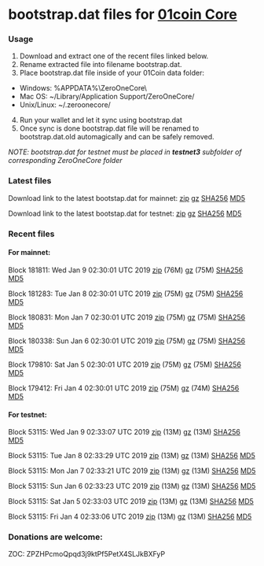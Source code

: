 # bootstrap.dat files for [01coin Core](https://01coin.io)

### Usage

1. Download and extract one of the recent files linked below.
2. Rename extracted file into filename bootstrap.dat.
3. Place bootstrap.dat file inside of your 01Coin data folder:
 - Windows: %APPDATA%\ZeroOneCore\
 - Mac OS: ~/Library/Application Support/ZeroOneCore/
 - Unix/Linux: ~/.zeroonecore/
4. Run your wallet and let it sync using bootstrap.dat
5. Once sync is done bootstrap.dat file will be renamed to bootstrap.dat.old automagically and can be safely removed.

_NOTE: bootstrap.dat for testnet must be placed in **testnet3** subfolder of corresponding ZeroOneCore folder_

### Latest files
Download link to the latest bootstap.dat for mainnet: [zip](https://files.01coin.io/mainnet/bootstrap.dat.zip) [gz](https://files.01coin.io/mainnet/bootstrap.dat.tar.gz) [SHA256](https://files.01coin.io/mainnet/sha256.txt) [MD5](https://files.01coin.io/mainnet/md5.txt)

Download link to the latest bootstap.dat for testnet: [zip](https://files.01coin.io/testnet/bootstrap.dat.zip) [gz](https://files.01coin.io/testnet/bootstrap.dat.tar.gz) [SHA256](https://files.01coin.io/testnet/sha256.txt) [MD5](https://files.01coin.io/testnet/md5.txt)

### Recent files

#### For mainnet:

Block 181811: Wed Jan  9 02:30:01 UTC 2019 [zip](https://files.01coin.io/mainnet/2019-01-09/bootstrap.dat.zip) (76M) [gz](https://files.01coin.io/mainnet/2019-01-09/bootstrap.dat.tar.gz) (75M) [SHA256](https://files.01coin.io/mainnet/2019-01-09/sha256.txt) [MD5](https://files.01coin.io/mainnet/2019-01-09/md5.txt)

Block 181283: Tue Jan  8 02:30:01 UTC 2019 [zip](https://files.01coin.io/mainnet/2019-01-08/bootstrap.dat.zip) (75M) [gz](https://files.01coin.io/mainnet/2019-01-08/bootstrap.dat.tar.gz) (75M) [SHA256](https://files.01coin.io/mainnet/2019-01-08/sha256.txt) [MD5](https://files.01coin.io/mainnet/2019-01-08/md5.txt)

Block 180831: Mon Jan  7 02:30:01 UTC 2019 [zip](https://files.01coin.io/mainnet/2019-01-07/bootstrap.dat.zip) (75M) [gz](https://files.01coin.io/mainnet/2019-01-07/bootstrap.dat.tar.gz) (75M) [SHA256](https://files.01coin.io/mainnet/2019-01-07/sha256.txt) [MD5](https://files.01coin.io/mainnet/2019-01-07/md5.txt)

Block 180338: Sun Jan  6 02:30:01 UTC 2019 [zip](https://files.01coin.io/mainnet/2019-01-06/bootstrap.dat.zip) (75M) [gz](https://files.01coin.io/mainnet/2019-01-06/bootstrap.dat.tar.gz) (75M) [SHA256](https://files.01coin.io/mainnet/2019-01-06/sha256.txt) [MD5](https://files.01coin.io/mainnet/2019-01-06/md5.txt)

Block 179810: Sat Jan  5 02:30:01 UTC 2019 [zip](https://files.01coin.io/mainnet/2019-01-05/bootstrap.dat.zip) (75M) [gz](https://files.01coin.io/mainnet/2019-01-05/bootstrap.dat.tar.gz) (75M) [SHA256](https://files.01coin.io/mainnet/2019-01-05/sha256.txt) [MD5](https://files.01coin.io/mainnet/2019-01-05/md5.txt)

Block 179412: Fri Jan  4 02:30:01 UTC 2019 [zip](https://files.01coin.io/mainnet/2019-01-04/bootstrap.dat.zip) (75M) [gz](https://files.01coin.io/mainnet/2019-01-04/bootstrap.dat.tar.gz) (74M) [SHA256](https://files.01coin.io/mainnet/2019-01-04/sha256.txt) [MD5](https://files.01coin.io/mainnet/2019-01-04/md5.txt)


#### For testnet:

Block 53115: Wed Jan  9 02:33:07 UTC 2019 [zip](https://files.01coin.io/testnet/2019-01-09/bootstrap.dat.zip) (13M) [gz](https://files.01coin.io/testnet/2019-01-09/bootstrap.dat.tar.gz) (13M) [SHA256](https://files.01coin.io/testnet/2019-01-09/sha256.txt) [MD5](https://files.01coin.io/testnet/2019-01-09/md5.txt)

Block 53115: Tue Jan  8 02:33:29 UTC 2019 [zip](https://files.01coin.io/testnet/2019-01-08/bootstrap.dat.zip) (13M) [gz](https://files.01coin.io/testnet/2019-01-08/bootstrap.dat.tar.gz) (13M) [SHA256](https://files.01coin.io/testnet/2019-01-08/sha256.txt) [MD5](https://files.01coin.io/testnet/2019-01-08/md5.txt)

Block 53115: Mon Jan  7 02:33:21 UTC 2019 [zip](https://files.01coin.io/testnet/2019-01-07/bootstrap.dat.zip) (13M) [gz](https://files.01coin.io/testnet/2019-01-07/bootstrap.dat.tar.gz) (13M) [SHA256](https://files.01coin.io/testnet/2019-01-07/sha256.txt) [MD5](https://files.01coin.io/testnet/2019-01-07/md5.txt)

Block 53115: Sun Jan  6 02:33:23 UTC 2019 [zip](https://files.01coin.io/testnet/2019-01-06/bootstrap.dat.zip) (13M) [gz](https://files.01coin.io/testnet/2019-01-06/bootstrap.dat.tar.gz) (13M) [SHA256](https://files.01coin.io/testnet/2019-01-06/sha256.txt) [MD5](https://files.01coin.io/testnet/2019-01-06/md5.txt)

Block 53115: Sat Jan  5 02:33:03 UTC 2019 [zip](https://files.01coin.io/testnet/2019-01-05/bootstrap.dat.zip) (13M) [gz](https://files.01coin.io/testnet/2019-01-05/bootstrap.dat.tar.gz) (13M) [SHA256](https://files.01coin.io/testnet/2019-01-05/sha256.txt) [MD5](https://files.01coin.io/testnet/2019-01-05/md5.txt)

Block 53115: Fri Jan  4 02:33:06 UTC 2019 [zip](https://files.01coin.io/testnet/2019-01-04/bootstrap.dat.zip) (13M) [gz](https://files.01coin.io/testnet/2019-01-04/bootstrap.dat.tar.gz) (13M) [SHA256](https://files.01coin.io/testnet/2019-01-04/sha256.txt) [MD5](https://files.01coin.io/testnet/2019-01-04/md5.txt)


### Donations are welcome:

ZOC: ZPZHPcmoQpqd3j9ktPf5PetX4SLJkBXFyP
